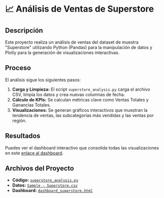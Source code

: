# 📈 Análisis de Ventas de Superstore

## Descripción
Este proyecto realiza un análisis de ventas del dataset de muestra "Superstore" utilizando Python (Pandas) para la manipulación de datos y Plotly para la generación de visualizaciones interactivas.

## Proceso
El análisis sigue los siguientes pasos:
1.  **Carga y Limpieza:** El script `superstore_analysis.py` carga el archivo CSV, limpia los datos y crea nuevas columnas de fecha.
2.  **Cálculo de KPIs:** Se calculan métricas clave como Ventas Totales y Ganancias Totales.
3.  **Visualizaciones:** Se generan gráficos interactivos que muestran la tendencia de ventas, las subcategorías más vendidas y las ventas por región.

## Resultados
Puedes ver el dashboard interactivo que consolida todas las visualizaciones en este [enlace al dashboard](visualizations/dashboard_superstore.html).

## Archivos del Proyecto
-   **Código:** [`superstore_analysis.py`](notebooks/superstore_analysis.py)
-   **Datos:** [`Sample - Superstore.csv`](data/Sample%20-%20Superstore.csv)
-   **Dashboard:** [`dashboard_superstore.html`](visualizations/dashboard_superstore.html)
